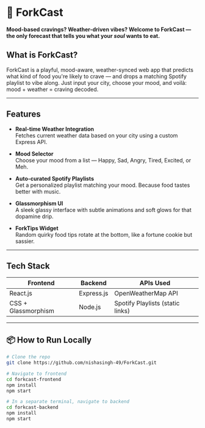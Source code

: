 # 🍴 ForkCast

**Mood-based cravings? Weather-driven vibes? Welcome to ForkCast — the only forecast that tells you what your *soul* wants to eat.**


## What is ForkCast?

ForkCast is a playful, mood-aware, weather-synced web app that predicts what kind of food you're likely to crave — and drops a matching Spotify playlist to vibe along. Just input your city, choose your mood, and voilà: mood + weather = craving decoded.

---

##  Features

- **Real-time Weather Integration**  
  Fetches current weather data based on your city using a custom Express API.

- **Mood Selector**  
  Choose your mood from a list — Happy, Sad, Angry, Tired, Excited, or Meh.

- **Auto-curated Spotify Playlists**  
  Get a personalized playlist matching your mood. Because food tastes better with music.

- **Glassmorphism UI**  
  A sleek glassy interface with subtle animations and soft glows for that dopamine drip.

- **ForkTips Widget**  
  Random quirky food tips rotate at the bottom, like a fortune cookie but sassier.

---


## Tech Stack

| Frontend         | Backend       | APIs Used         |
|------------------|----------------|--------------------|
| React.js         | Express.js     | OpenWeatherMap API |
| CSS + Glassmorphism | Node.js      | Spotify Playlists (static links) |

---

## 📦 How to Run Locally

```bash
# Clone the repo
git clone https://github.com/nishasingh-49/ForkCast.git

# Navigate to frontend
cd forkcast-frontend
npm install
npm start

# In a separate terminal, navigate to backend
cd forkcast-backend
npm install
npm start
